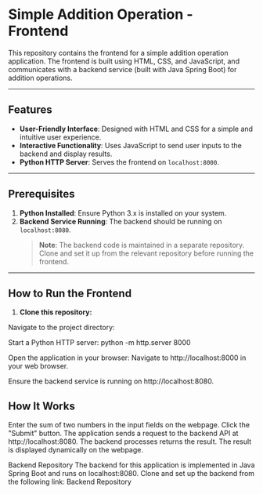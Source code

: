 # Simple Addition Operation - Frontend

This repository contains the frontend for a simple addition operation application. The frontend is built using HTML, CSS, and JavaScript, and communicates with a backend service (built with Java Spring Boot) for addition operations.

---

## Features
- **User-Friendly Interface**: Designed with HTML and CSS for a simple and intuitive user experience.
- **Interactive Functionality**: Uses JavaScript to send user inputs to the backend and display results.
- **Python HTTP Server**: Serves the frontend on `localhost:8000`.

---

## Prerequisites
1. **Python Installed**: Ensure Python 3.x is installed on your system.
2. **Backend Service Running**: The backend should be running on `localhost:8080`.
   > **Note**: The backend code is maintained in a separate repository. Clone and set it up from the relevant repository before running the frontend.

---

## How to Run the Frontend
1. **Clone this repository:**

Navigate to the project directory:

Start a Python HTTP server: python -m http.server 8000

Open the application in your browser: Navigate to http://localhost:8000 in your web browser.

Ensure the backend service is running on http://localhost:8080.

## How It Works
Enter the sum of two numbers in the input fields on the webpage.
Click the "Submit" button.
The application sends a request to the backend API at http://localhost:8080.
The backend processes returns the result.
The result is displayed dynamically on the webpage.

Backend Repository
The backend for this application is implemented in Java Spring Boot and runs on localhost:8080. Clone and set up the backend from the following link:
Backend Repository




